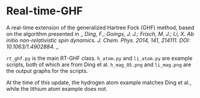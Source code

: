 # Real-time-GHF
A real-time extension of the generalized Hartree Fock (GHF) method, based on the algorithm presented in _ _Ding, F.; Goings, J. J.; Frisch, M. J.; Li, X. Ab initio non-relativistic spin dynamics. J. Chem. Phys. 2014, 141, 214111. DOI: 10.1063/1.4902884._ _

`rt_ghf.py` is the main RT-GHF class. `h_atom.py` and `li_atom.py` are example scripts, both of which are from Ding et al. `h_mag_05.png` and `li_mag.png` are the output graphs for the scripts. 

At the time of this update, the hydrogen atom example matches Ding et al., while the lithium atom example does not. 
